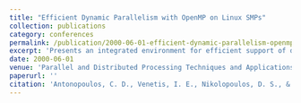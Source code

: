 ```yaml
---
title: "Efficient Dynamic Parallelism with OpenMP on Linux SMPs"
collection: publications
category: conferences
permalink: /publication/2000-06-01-efficient-dynamic-parallelism-openmp
excerpt: 'Presents an integrated environment for efficient support of dynamic parallelism with OpenMP on Linux-based SMPs, achieving up to 6.3 times higher throughput under multiprogramming.'
date: 2000-06-01
venue: 'Parallel and Distributed Processing Techniques and Applications'
paperurl: ''
citation: 'Antonopoulos, C. D., Venetis, I. E., Nikolopoulos, D. S., & Papatheodorou, T. S. (2000). &quot;Efficient Dynamic Parallelism with OpenMP on Linux SMPs.&quot; In <i>PDPTA</i>.'
---
```

